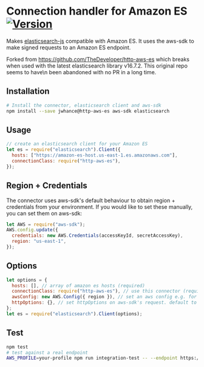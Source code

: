 # Connection handler for Amazon ES [<img title="Version" src="https://img.shields.io/npm/v/http-aws-es.svg?style=flat-square" />](https://www.npmjs.org/package/http-aws-es)

Makes [elasticsearch-js](https://github.com/elastic/elasticsearch-js) compatible with Amazon ES. It uses the aws-sdk to make signed requests to an Amazon ES endpoint.

Forked from https://github.com/TheDeveloper/http-aws-es which breaks when used with the latest elasticsearch library v16.7.2. This original repo seems to have\n
been abandoned with no PR in a long time.

## Installation

```bash
# Install the connector, elasticsearch client and aws-sdk
npm install --save jwhance@http-aws-es aws-sdk elasticsearch
```

## Usage

```javascript
// create an elasticsearch client for your Amazon ES
let es = require("elasticsearch").Client({
  hosts: ["https://amazon-es-host.us-east-1.es.amazonaws.com"],
  connectionClass: require("http-aws-es"),
});
```

## Region + Credentials

The connector uses aws-sdk's default behaviour to obtain region + credentials from your environment. If you would like to set these manually, you can set them on aws-sdk:

```javascript
let AWS = require("aws-sdk");
AWS.config.update({
  credentials: new AWS.Credentials(accessKeyId, secretAccessKey),
  region: "us-east-1",
});
```

## Options

```javascript
let options = {
  hosts: [], // array of amazon es hosts (required)
  connectionClass: require("http-aws-es"), // use this connector (required)
  awsConfig: new AWS.Config({ region }), // set an aws config e.g. for multiple clients to different regions
  httpOptions: {}, // set httpOptions on aws-sdk's request. default to aws-sdk's config.httpOptions
};
let es = require("elasticsearch").Client(options);
```

## Test

```bash
npm test
# test against a real endpoint
AWS_PROFILE=your-profile npm run integration-test -- --endpoint https://amazon-es-host.us-east-1.es.amazonaws.com --region us-east-1
```
